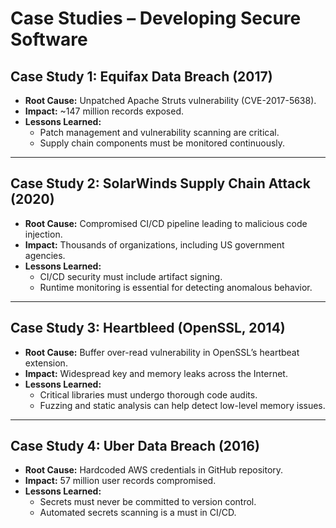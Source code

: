 # Case Studies – Developing Secure Software

## Case Study 1: Equifax Data Breach (2017)
- **Root Cause:** Unpatched Apache Struts vulnerability (CVE-2017-5638).  
- **Impact:** ~147 million records exposed.  
- **Lessons Learned:**  
  - Patch management and vulnerability scanning are critical.  
  - Supply chain components must be monitored continuously.  

---

## Case Study 2: SolarWinds Supply Chain Attack (2020)
- **Root Cause:** Compromised CI/CD pipeline leading to malicious code injection.  
- **Impact:** Thousands of organizations, including US government agencies.  
- **Lessons Learned:**  
  - CI/CD security must include artifact signing.  
  - Runtime monitoring is essential for detecting anomalous behavior.  

---

## Case Study 3: Heartbleed (OpenSSL, 2014)
- **Root Cause:** Buffer over-read vulnerability in OpenSSL’s heartbeat extension.  
- **Impact:** Widespread key and memory leaks across the Internet.  
- **Lessons Learned:**  
  - Critical libraries must undergo thorough code audits.  
  - Fuzzing and static analysis can help detect low-level memory issues.  

---

## Case Study 4: Uber Data Breach (2016)
- **Root Cause:** Hardcoded AWS credentials in GitHub repository.  
- **Impact:** 57 million user records compromised.  
- **Lessons Learned:**  
  - Secrets must never be committed to version control.  
  - Automated secrets scanning is a must in CI/CD.
